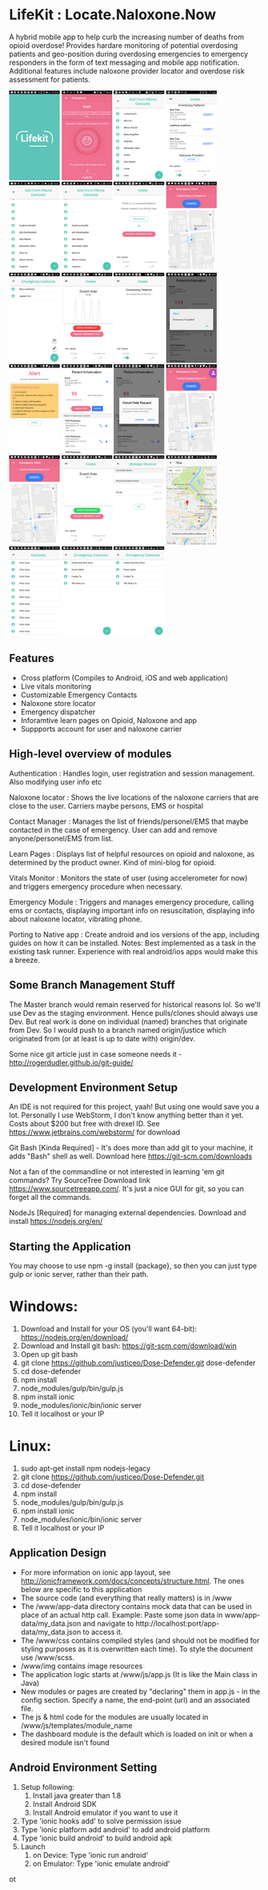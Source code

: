 
LifeKit : Locate.Naloxone.Now
=============================

A hybrid mobile app to help curb the increasing number of deaths from opioid overdose! Provides hardare monitoring of potential overdosing patients and geo-position during overdosing emergencies to emergency responders in the form of text messaging and mobile app notification. Additional features include naloxone provider locator and overdose risk assessment for patients.
<p align="">
  <img width="20%" src="/readmeImages/1 (1).png">
  <img width="20%" src="/readmeImages/1 (2).png">
  <img width="20%" src="/readmeImages/1 (3).png">
  <img width="20%" src="/readmeImages/1 (4).png">
  <img width="20%" src="/readmeImages/1 (5).png">
  <img width="20%" src="/readmeImages/1 (6).png">
  <img width="20%" src="/readmeImages/1 (9).png">
  <img width="20%" src="/readmeImages/1 (10).png">
  <img width="20%" src="/readmeImages/1 (11).png">
  <img width="20%" src="/readmeImages/1 (12).png">
  <img width="20%" src="/readmeImages/1 (13).png">
  <img width="20%" src="/readmeImages/1 (14).png">
  <img width="20%" src="/readmeImages/1 (15).png">
  <img width="20%" src="/readmeImages/1 (16).png">
  <img width="20%" src="/readmeImages/1 (17).png">
  <img width="20%" src="/readmeImages/1 (18).png">
  <img width="20%" src="/readmeImages/1 (19).png">
  <img width="20%" src="/readmeImages/1 (20).png">
  <img width="20%" src="/readmeImages/1 (21).png">
  <img width="20%" src="/readmeImages/1 (22).png">
  <img width="20%" src="/readmeImages/1 (23).png">
  <img width="20%" src="/readmeImages/1 (24).png">
  <img width="20%" src="/readmeImages/1 (24).png">
</p>

Features
--------

* Cross platform (Compiles to Android, iOS and web application)
* Live vitals monitoring
* Customizable Emergency Contacts
* Naloxone store locator
* Emergency dispatcher
* Inforamtive learn pages on Opioid, Naloxone and app
* Suppports account for user and naloxone carrier


High-level overview of modules
------------------------------

Authentication
: Handles login, user registration and session management. Also modifying user info etc

Naloxone locator
: Shows the live locations of the naloxone carriers that are close to the user. Carriers maybe persons, EMS or hospital

Contact Manager
: Manages the list of friends/personel/EMS that maybe contacted in the case of emergency. User can add and remove anyone/personel/EMS from list.

Learn Pages
: Displays list of helpful resources on opioid and naloxone, as determined by the product owner. Kind of mini-blog for opioid.

Vitals Monitor
: Monitors the state of user (using accelerometer for now) and triggers emergency procedure when necessary.

Emergency Module
: Triggers and manages emergency procedure, calling ems or contacts, displaying important info on resuscitation, displaying info about naloxone locator, vibrating phone.

Porting to Native app
: Create android and ios versions of the app, including guides on how it can be installed. 
Notes: Best implemented as a task in the existing task runner. Experience with real android/ios apps would make this a breeze. 




Some Branch Management Stuff
----------------------------

The Master branch would remain reserved for historical reasons lol.
So we'll use Dev as the staging environment. Hence pulls/clones should always use Dev.
But real work is done on individual (named) branches that originate from Dev.
So I would push to a branch named origin/justice which originated from (or at least is up to date with) origin/dev.

Some nice git article just in case someone needs it - http://rogerdudler.github.io/git-guide/




Development Environment Setup
-----------------------------

An IDE is not required for this project, yaah! But using one would save you a lot.
Personally I use WebStorm, I don't know anything better than it yet. Costs about $200 but free with drexel ID.
See https://www.jetbrains.com/webstorm/ for download

Git Bash [Kinda Required] - It's does more than add git to your machine, it adds "Bash" shell as well.
Download here https://git-scm.com/downloads

Not a fan of the commandline or not interested in learning 'em git commands? Try SourceTree
Download link https://www.sourcetreeapp.com/. It's just a nice GUI for git, so you can forget all the commands.

NodeJs [Required] for managing external dependencies. Download and install https://nodejs.org/en/



Starting the Application
------------------------
You may choose to use npm -g install {package}, so then you can just type gulp or ionic server, rather than their path.

Windows:
========
1. Download and Install for your OS (you'll want 64-bit): https://nodejs.org/en/download/
2. Download and Install git bash: https://git-scm.com/download/win
3. Open up git bash
4. git clone https://github.com/justiceo/Dose-Defender.git dose-defender
5. cd dose-defender
6. npm install
7. node_modules/gulp/bin/gulp.js
8. npm install ionic
9. node_modules/ionic/bin/ionic server
10. Tell it localhost or your IP

Linux:
======
1. sudo apt-get install npm nodejs-legacy
2. git clone https://github.com/justiceo/Dose-Defender.git
3. cd dose-defender
4. npm install
5. node_modules/gulp/bin/gulp.js
6. npm install ionic
7. node_modules/ionic/bin/ionic server
8. Tell it localhost or your IP

Application Design
------------------
* For more information on ionic app layout, see http://ionicframework.com/docs/concepts/structure.html. The ones below are specific to this application
* The source code (and everything that really matters) is in /www
* The /www/app-data directory contains mock data that can be used in place of an actual http call. Example: Paste some json data in www/app-data/my_data.json and navigate to http://localhost:port/app-data/my_data.json to access it.
* The /www/css contains compiled styles (and should not be modified for styling purposes as it is overwritten each time). To style the document use /www/scss.
* /www/img contains image resources
* The application logic starts at /www/js/app.js (It is like the Main class in Java)
* New modules or pages are created by "declaring" them in app.js - in the config section. Specify a name, the end-point (url) and an associated file.
* The js & html code for the modules are usually located in /www/js/templates/module_name
* The dashboard module is the default which is loaded on init or when a desired module isn't found


Android Environment Setting
------------------
1. Setup following:
    1. Install java greater than 1.8
    2. Install Android SDK
    3. Install Android emulator if you want to use it
2. Type 'ionic hooks add' to solve permission issue
3. Type 'ionic platform add android' to add android platform
4. Type 'ionic build android' to build android apk
5. Launch
    1. on Device: Type 'ionic run android'
    2. on Emulator: Type 'ionic emulate android'

ot
